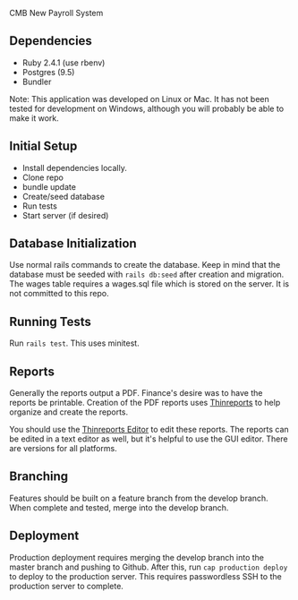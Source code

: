 CMB New Payroll System

## Dependencies

* Ruby 2.4.1 (use rbenv)
* Postgres (9.5)
* Bundler

Note: This application was developed on Linux or Mac. It has not been tested for development on Windows, although you will probably be able to make it work.

## Initial Setup

* Install dependencies locally.
* Clone repo
* bundle update
* Create/seed database
* Run tests
* Start server (if desired)

## Database Initialization

Use normal rails commands to create the database. Keep in mind that the database must be seeded with `rails db:seed` after creation and migration. The wages table requires a wages.sql file which is stored on the server. It is not committed to this repo.

## Running Tests

Run `rails test`. This uses minitest.

## Reports

Generally the reports output a PDF. Finance's desire was to have the reports be printable. Creation of the PDF reports uses [Thinreports](http://www.thinreports.org) to help organize and create the reports.

You should use the [Thinreports Editor](http://www.thinreports.org/features/editor/) to edit these reports. The reports can be edited in a text editor as well, but it's helpful to use the GUI editor. There are versions for all platforms.

## Branching

Features should be built on a feature branch from the develop branch. When complete and tested, merge into the develop branch.

## Deployment

Production deployment requires merging the develop branch into the master branch and pushing to Github. After this, run `cap production deploy` to deploy to the production server. This requires passwordless SSH to the production server to complete.